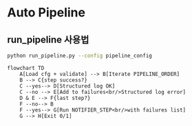 # Auto Pipeline

## run_pipeline 사용법

```bash
python run_pipeline.py --config pipeline_config
```

```mermaid
flowchart TD
    A[Load cfg + validate] --> B[Iterate PIPELINE_ORDER]
    B --> C{step success?}
    C --yes--> D[Structured log OK]
    C --no --> E[Add to failures<br/>Structured log error]
    D & E --> F{last step?}
    F --no--> B
    F --yes--> G[Run NOTIFIER_STEP<br/>with failures list]
    G --> H[Exit 0/1]
```
